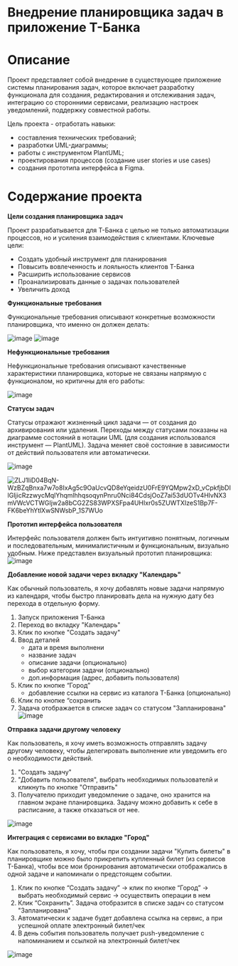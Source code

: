 # Внедрение планировщика задач в приложение Т-Банка
# Описание 

Проект представляет собой внедрение в существующее приложение системы планирования задач, которое включает разработку функционала для создания, редактирования и отслеживания задач, интеграцию со сторонними сервисами, реализацию настроек уведомлений, поддержку совместной работы.

Цель проекта - отработать навыки:
* составления технических требований;
* разработки UML-диаграммы;
* работы с инструментом PlantUML;
* проектирования процессов (создание user stories и use cases)
* создания прототипа интерфейса в Figma.

# Содержание проекта
**Цели создания планировщика задач**

Проект разрабатывается для Т-Банка с целью не только автоматизации процессов, но и усиления взаимодействия с клиентами. Ключевые цели:
* Создать удобный инструмент для планирования
* Повысить вовлеченность и лояльность клиентов Т-Банка
* Расширить использование сервисов
* Проанализировать данные о задачах пользователей
* Увеличить доход

**Функциональные требования**

Функциональные требования описывают конкретные возможности планировщика, что именно он должен делать:

![image](https://github.com/user-attachments/assets/70a725bf-e5d9-4a79-a450-a09079b2cc35)
![image](https://github.com/user-attachments/assets/593a1619-5d0d-4b49-99cc-0b5e54138b3c)

**Нефункциональные требования**

Нефункциональные требования описывают качественные характеристики планировщика, которые не связаны напрямую с функционалом, но критичны для его работы:

![image](https://github.com/user-attachments/assets/93314b59-3412-4058-a309-1cd77f69cbb5)

**Статусы задач**

Статусы отражают жизненный цикл задачи — от создания до архивирования или удаления. Переходы между статусами показаны на диаграмме состояний в нотации UML (для создания использовался инструмент — PlantUML). Задача меняет своё состояние в зависимости от действий пользователя или автоматически. 

![image](https://github.com/user-attachments/assets/f2455a99-0ce4-47ae-80ef-76d932ff5970)

![ZLJ1IiD04BqN-WzBZqBnxa7w7o8IxAg5c9OaUcvQD8eYqeidzU0FrE9YQMpw2xD_vCpkfjbDIlGIjicRzzwycMqlYhqmlhhqsoqynPnru0Nci84CdsjOoZ7ai53dUOTv4HlvNX3mVWcVCTWGIjw2a8bCG2ZS83WPXSFpa4UHIxr0s5ZUWTXIzeS1Bp7F-FK6beYhYtlXwSNWsbP_1S7WUo](https://github.com/user-attachments/assets/043e1626-b6dc-4cdb-abd2-2873fd07af10)

**Прототип интерфейса пользователя**

Интерфейс пользователя должен быть интуитивно понятным, логичным и последовательным, минималистичным и функциональным, визуально удобным. Ниже представлен визуальный прототип планировщика:
![image](https://github.com/user-attachments/assets/6e99c617-8157-4985-aa95-bda38ffc1814)


**Добавление новой задачи через вкладку "Календарь"**

Как обычный пользователь, я хочу добавлять новые задачи напрямую из календаря, чтобы быстро планировать дела на нужную дату без перехода в отдельную форму.

1. Запуск приложения Т-Банка
2. Переход во вкладку "Календарь"
3. Клик по кнопке "Создать задачу"
4. Ввод деталей
   * дата и время выполнени
   * название задач
   * описание задачи (опционально)
   * выбор категории задачи (опционально)
   * доп.информация (адрес, добавить пользователя)
5. Клик по кнопке “Город”
   * добавление ссылки на сервис из каталога Т-Банка (опционально)
6. Клик по кнопке “сохранить
7. Задача отображается в списке задач со статусом "Запланирована"
![image](https://github.com/user-attachments/assets/9f8d3a69-db8b-49c8-9f2a-08579de90e67)

**Отправка задачи другому человеку**

Как пользователь, я хочу иметь возможность отправлять задачу другому человеку, чтобы делегировать выполнение или уведомить его о необходимости действий.

1. "Создать задачу"
2. "Добавить пользователя", выбрать необходимых пользователй и кликнуть по кнопке "Отправить"
3. Получателю приходит уведомление о задаче, оно хранится на главном экране планировщика. Задачу можно добавить к себе в расписание, а также отказаться от нее.

![image](https://github.com/user-attachments/assets/bae0a63f-d7a7-4e9a-b31b-644b4f239590)

**Интеграция с сервисами во вкладке "Город"**

Как пользователь, я хочу, чтобы при создании задачи "Купить билеты" в планировщике можно было прикрепить купленный билет (из сервисов Т-Банка), чтобы все мои бронирования автоматически отображались в одной задаче и напоминали о предстоящем событии.

1. Клик по кнопке “Создать задачу” → клик по кнопке “Город” → выбрать необходимый сервис → осуществить операции в нем
2. Клик “Сохранить”. Задача отобразится в списке задач со статусом "Запланирована"
3. Автоматически к задаче будет добавлена ссылка на сервис, а при успешной оплате электронный билет/чек
4. В день события пользователь получает push-уведомление с напоминанием и ссылкой на электронный билет/чек

![image](https://github.com/user-attachments/assets/0eba1edd-fc51-4a1e-a472-a5a3169e2d0a)

